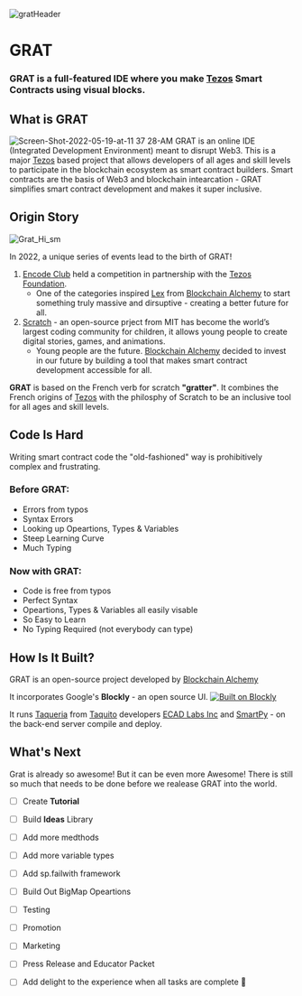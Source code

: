 
![gratHeader](https://user-images.githubusercontent.com/2120817/169269385-d90157b3-736d-4914-977b-5d624f2c2134.png)

# GRAT

### **GRAT** is a full-featured IDE where you make [Tezos](https://Tezos.com/) Smart Contracts using visual blocks. 

## What is GRAT
![Screen-Shot-2022-05-19-at-11 37 28-AM](https://user-images.githubusercontent.com/2120817/169377598-3e3e5c73-0e0e-4bff-a321-3302c5a5727a.png)
GRAT is an online IDE (Integrated Development Environment) meant to disrupt Web3. This is a major [Tezos](https://Tezos.com/) based project that allows developers of all ages and skill levels to participate in the blockchain ecosystem as smart contract builders. Smart contracts are the basis of Web3 and blockchain intearcation - GRAT simplifies smart contract development and makes it super inclusive.


## Origin Story
![Grat_Hi_sm](https://user-images.githubusercontent.com/2120817/169382670-707ccc7a-c5d2-479a-8cc6-4c4c5041c43e.gif)

In 2022, a unique series of events lead to the birth of GRAT!
1. [Encode Club](https://Encode.club/) held a competition in partnership with the [Tezos Foundation](https://Tezos.foundation/).
    - One of the categories inspired [Lex](https://github.com/Dreitser) from [Blockchain Alchemy](https://BlockAlc.com/) to start something truly massive and dirsuptive - creating a better future for all. 
2. [Scratch](https://scratch.mit.edu/) - an open-source prject from MIT has become the world’s largest coding community for children, it allows young people to create digital stories, games, and animations.
    - Young people are the future. [Blockchain Alchemy](https://BlockAlc.com/) decided to invest in our future by building a tool that makes smart contract development accessible for all. 

**GRAT** is based on the French verb for scratch **"gratter"**. It combines the French origins of [Tezos](https://Tezos.com/) with the philosphy of Scratch to be an inclusive tool for all ages and skill levels.

## Code Is Hard
Writing smart contract code the "old-fashioned" way is prohibitively complex and frustrating.
### Before GRAT:
- Errors from typos
- Syntax Errors
- Looking up Opeartions, Types & Variables
- Steep Learning Curve
- Much Typing

### Now with GRAT:
- Code is free from typos
- Perfect Syntax
- Opeartions, Types & Variables all easily visable
- So Easy to Learn
- No Typing Required (not everybody can type)

## How Is It Built?

GRAT is an open-source project developed by [Blockchain Alchemy](https://BlockAlc.com/)

It incorporates Google's **Blockly** - an open source UI. [![Built on Blockly](https://tinyurl.com/built-on-blockly)](https://github.com/google/blockly)

It runs [Taqueria](https://github.com/ecadlabs/taqueria) from [Taquito](https://github.com/ecadlabs/taquito) developers [ECAD Labs Inc](https://ecadlabs.com/) and [SmartPy](https://smartpy.io/) - on the back-end server compile and deploy.

## What's Next

Grat is already so awesome! But it can be even more Awesome!
There is still so much that needs to be done before we realease GRAT into the world.

- [ ] Create **Tutorial**
- [ ] Build **Ideas** Library
- [ ] Add more medthods
- [ ] Add more variable types
- [ ] Add sp.failwith framework
- [ ] Build Out BigMap Opeartions
- [ ] Testing
- [ ] Promotion
- [ ] Marketing
- [ ] Press Release and Educator Packet
- [ ] Add delight to the experience when all tasks are complete :tada:



